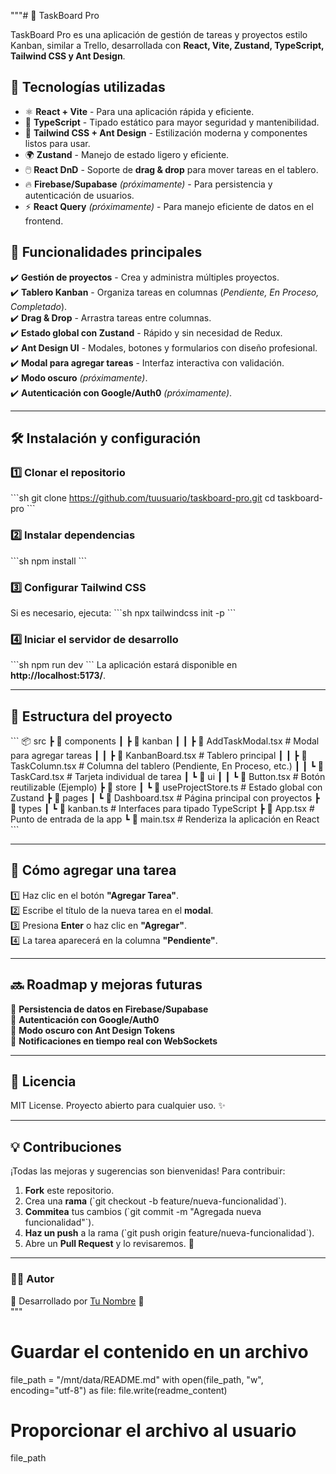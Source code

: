 """# 📝 TaskBoard Pro

TaskBoard Pro es una aplicación de gestión de tareas y proyectos estilo Kanban, similar a Trello, desarrollada con **React, Vite, Zustand, TypeScript, Tailwind CSS y Ant Design**.

## 🚀 Tecnologías utilizadas
- ⚛️ **React + Vite** - Para una aplicación rápida y eficiente.
- 📜 **TypeScript** - Tipado estático para mayor seguridad y mantenibilidad.
- 🎨 **Tailwind CSS + Ant Design** - Estilización moderna y componentes listos para usar.
- 🌍 **Zustand** - Manejo de estado ligero y eficiente.
- 🖱️ **React DnD** - Soporte de **drag & drop** para mover tareas en el tablero.
- 🔥 **Firebase/Supabase** *(próximamente)* - Para persistencia y autenticación de usuarios.
- ⚡ **React Query** *(próximamente)* - Para manejo eficiente de datos en el frontend.

## 📌 Funcionalidades principales
✔️ **Gestión de proyectos** - Crea y administra múltiples proyectos.  
✔️ **Tablero Kanban** - Organiza tareas en columnas (*Pendiente, En Proceso, Completado*).  
✔️ **Drag & Drop** - Arrastra tareas entre columnas.  
✔️ **Estado global con Zustand** - Rápido y sin necesidad de Redux.  
✔️ **Ant Design UI** - Modales, botones y formularios con diseño profesional.  
✔️ **Modal para agregar tareas** - Interfaz interactiva con validación.  
✔️ **Modo oscuro** *(próximamente)*.  
✔️ **Autenticación con Google/Auth0** *(próximamente)*.  

---

## 🛠 Instalación y configuración
### 1️⃣ Clonar el repositorio
\`\`\`sh
git clone https://github.com/tuusuario/taskboard-pro.git
cd taskboard-pro
\`\`\`

### 2️⃣ Instalar dependencias
\`\`\`sh
npm install
\`\`\`

### 3️⃣ Configurar Tailwind CSS
Si es necesario, ejecuta:
\`\`\`sh
npx tailwindcss init -p
\`\`\`

### 4️⃣ Iniciar el servidor de desarrollo
\`\`\`sh
npm run dev
\`\`\`
La aplicación estará disponible en **http://localhost:5173/**.

---

## 📂 Estructura del proyecto
\`\`\`
📦 src
 ┣ 📂 components
 ┃ ┣ 📂 kanban
 ┃ ┃ ┣ 📜 AddTaskModal.tsx   # Modal para agregar tareas
 ┃ ┃ ┣ 📜 KanbanBoard.tsx    # Tablero principal
 ┃ ┃ ┣ 📜 TaskColumn.tsx     # Columna del tablero (Pendiente, En Proceso, etc.)
 ┃ ┃ ┗ 📜 TaskCard.tsx       # Tarjeta individual de tarea
 ┃ ┗ 📂 ui
 ┃ ┃ ┗ 📜 Button.tsx         # Botón reutilizable (Ejemplo)
 ┣ 📂 store
 ┃ ┗ 📜 useProjectStore.ts   # Estado global con Zustand
 ┣ 📂 pages
 ┃ ┗ 📜 Dashboard.tsx        # Página principal con proyectos
 ┣ 📂 types
 ┃ ┗ 📜 kanban.ts            # Interfaces para tipado TypeScript
 ┣ 📜 App.tsx                # Punto de entrada de la app
 ┗ 📜 main.tsx               # Renderiza la aplicación en React
\`\`\`

---

## 📌 Cómo agregar una tarea
1️⃣ Haz clic en el botón **"Agregar Tarea"**.  
2️⃣ Escribe el título de la nueva tarea en el **modal**.  
3️⃣ Presiona **Enter** o haz clic en **"Agregar"**.  
4️⃣ La tarea aparecerá en la columna **"Pendiente"**.  

---

## 🔜 Roadmap y mejoras futuras
🔹 **Persistencia de datos en Firebase/Supabase**  
🔹 **Autenticación con Google/Auth0**  
🔹 **Modo oscuro con Ant Design Tokens**  
🔹 **Notificaciones en tiempo real con WebSockets**  

---

## 📜 Licencia
MIT License. Proyecto abierto para cualquier uso. ✨

---

## 💡 Contribuciones
¡Todas las mejoras y sugerencias son bienvenidas! Para contribuir:
1. **Fork** este repositorio.
2. Crea una **rama** (\`git checkout -b feature/nueva-funcionalidad\`).
3. **Commitea** tus cambios (\`git commit -m "Agregada nueva funcionalidad"\`).
4. **Haz un push** a la rama (\`git push origin feature/nueva-funcionalidad\`).
5. Abre un **Pull Request** y lo revisaremos. 🎉

---

### **👨‍💻 Autor**
📌 Desarrollado por [Tu Nombre](https://github.com/tuusuario) 🚀  
"""

# Guardar el contenido en un archivo
file_path = "/mnt/data/README.md"
with open(file_path, "w", encoding="utf-8") as file:
    file.write(readme_content)

# Proporcionar el archivo al usuario
file_path
